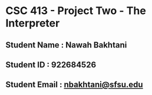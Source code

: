 # CSC 413 - Project Two - The Interpreter

## Student Name  : Nawah Bakhtani

## Student ID    : 922684526

## Student Email : nbakhtani@sfsu.edu

